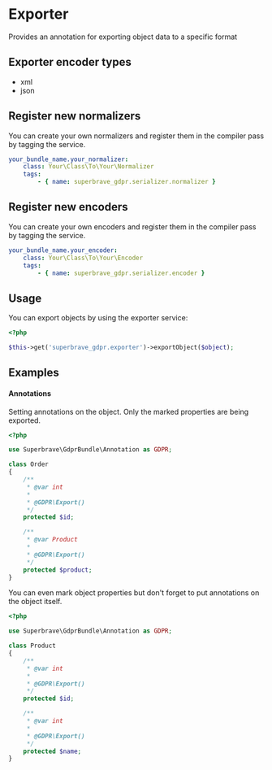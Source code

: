 # Exporter

Provides an annotation for exporting object data to a specific format

## Exporter encoder types

- xml
- json

## Register new normalizers

You can create your own normalizers and register them in the compiler pass by tagging the service.

```yml
your_bundle_name.your_normalizer:
    class: Your\Class\To\Your\Normalizer
    tags:
        - { name: superbrave_gdpr.serializer.normalizer }
```

## Register new encoders

You can create your own encoders and register them in the compiler pass by tagging the service.

```yml
your_bundle_name.your_encoder:
    class: Your\Class\To\Your\Encoder
    tags:
        - { name: superbrave_gdpr.serializer.encoder }
```

## Usage

You can export objects by using the exporter service:

```php
<?php

$this->get('superbrave_gdpr.exporter')->exportObject($object);
```

## Examples

#### Annotations

Setting annotations on the object. Only the marked properties are being exported.

```php
<?php

use Superbrave\GdprBundle\Annotation as GDPR;

class Order
{
    /**
     * @var int
     *
     * @GDPR\Export()
     */
    protected $id;

    /**
     * @var Product
     *
     * @GDPR\Export()
     */
    protected $product;
}
```

You can even mark object properties but don't forget to put annotations on the object itself.

```php
<?php

use Superbrave\GdprBundle\Annotation as GDPR;

class Product
{
    /**
     * @var int
     *
     * @GDPR\Export()
     */
    protected $id;

    /**
     * @var int
     *
     * @GDPR\Export()
     */
    protected $name;
}
```
